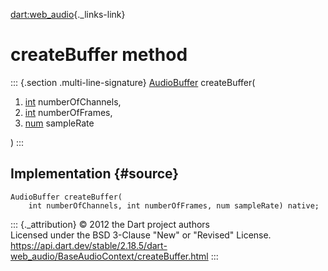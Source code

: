[dart:web\_audio](../../dart-web_audio/dart-web_audio-library){._links-link}

createBuffer method
===================

::: {.section .multi-line-signature}
[AudioBuffer](../audiobuffer-class) createBuffer(

1.  [int](../../dart-core/int-class) numberOfChannels,
2.  [int](../../dart-core/int-class) numberOfFrames,
3.  [num](../../dart-core/num-class) sampleRate

)
:::

Implementation {#source}
--------------

``` {.language-dart data-language="dart"}
AudioBuffer createBuffer(
    int numberOfChannels, int numberOfFrames, num sampleRate) native;
```

::: {._attribution}
© 2012 the Dart project authors\
Licensed under the BSD 3-Clause \"New\" or \"Revised\" License.\
<https://api.dart.dev/stable/2.18.5/dart-web_audio/BaseAudioContext/createBuffer.html>
:::
